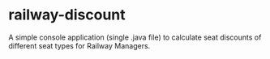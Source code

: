 # railway-discount
A simple console application (single .java file) to calculate seat discounts of different seat types for Railway Managers. 
